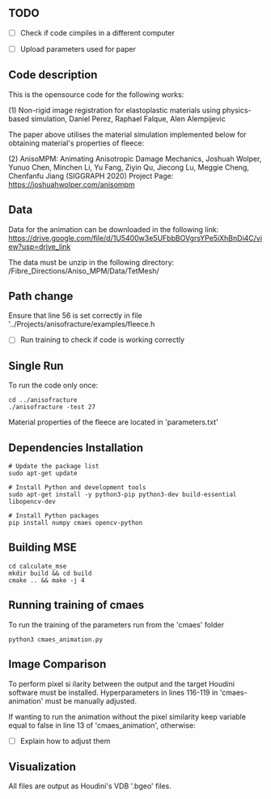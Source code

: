 ## TODO
- [ ] Check if code cimpiles in a different computer
- [ ] Upload parameters used for paper


## Code description 

This is the opensource code for the following works:

(1) Non-rigid image registration for elastoplastic materials using physics-based simulation, Daniel Perez, Raphael Falque, Alen Alempijevic 

The paper above utilises the material simulation implemented below for obtaining material's properties of fleece:

(2) AnisoMPM: Animating Anisotropic Damage Mechanics, Joshuah Wolper, Yunuo Chen, Minchen Li, Yu Fang, Ziyin Qu, Jiecong Lu, Meggie Cheng, Chenfanfu Jiang (SIGGRAPH 2020)
Project Page: https://joshuahwolper.com/anisompm

## Data
Data for the animation can be downloaded in the following link: 
https://drive.google.com/file/d/1U5400w3e5UFbbBOVgrsYPe5iXhBnDi4C/view?usp=drive_link

The data must be unzip in the following directory: 
/Fibre_Directions/Aniso_MPM/Data/TetMesh/

## Path change
Ensure that line 56 is set correctly in file '../Projects/anisofracture/examples/fleece.h
- [ ] Run training to check if code is working correctly

## Single Run
To run the code only once:
    
    cd ../anisofracture
    ./anisofracture -test 27
   

Material properties of the fleece are located in 'parameters.txt' 


## Dependencies Installation

    # Update the package list
    sudo apt-get update

    # Install Python and development tools
    sudo apt-get install -y python3-pip python3-dev build-essential libopencv-dev

    # Install Python packages   
    pip install numpy cmaes opencv-python

   
## Building MSE

    cd calculate_mse
    mkdir build && cd build
    cmake .. && make -j 4

## Running training of cmaes
To run the training of the parameters run from the 'cmaes' folder

    python3 cmaes_animation.py 

## Image Comparison
To perform pixel si ilarity between the output and the target Houdini software must be installed. 
Hyperparameters in lines 116-119 in 'cmaes-animation' must be manually adjusted.

If wanting to run the animation without the pixel similarity keep variable equal to false in line 13 of 'cmaes_animation', otherwise:
- [ ] Explain how to adjust them 

## Visualization
All files are output as Houdini's VDB '.bgeo' files. 


